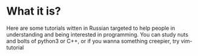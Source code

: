 # What it is?
Here are some tutorials witten in Russian targeted to help people in understanding and being interested in programming. 
You can study nuts and bolts of python3 or C++, or if you wanna something creepier, try vim-tutorial
